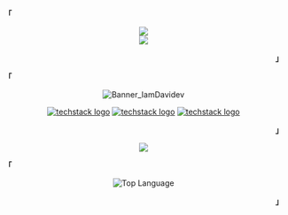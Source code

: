 
 <p align="left"><strong><samp>「</samp></strong></p>
    <div align="center">
      <image src="https://readme-typing-svg.herokuapp.com?font=Iosevka&size=18&color=21FFB5&center=true&width=410&height=90&lines=Web+Developer">  
       </div>
<div align="center"> 
      <image src="https://readme-typing-svg.herokuapp.com?font=Iosevka&size=18&color=45A1ED&center=true&width=410&height=90&lines=NextJs+~+NestJs+~+Deno+with+TS">  
   </p>
<p align="right"><strong><samp>」</samp></strong></p>


<div align="center" background="#fff">
   <p align="left"><strong><samp>「</samp></strong></p>

![Banner_IamDavidev](https://res.cloudinary.com/itsdavidev/image/upload/v1669126594/Banner_3-1_glhdpu.png)
   
[![techstack logo](https://readme-components.vercel.app/api?component=logo&logo=twitter&text=Twitter&animation=spin&fill=1DA1F2)](https://twitter.com/iamDavidev_)
[![techstack logo](https://readme-components.vercel.app/api?component=logo&logo=linkedin&text=LinkIn&animation=spin&fill=162636)](https://www.linkedin.com/in/iamdavidev/)
[![techstack logo](https://readme-components.vercel.app/api?component=logo&logo=instagram&text=Intagram&animation=spin&fill=c13584)](https://www.instagram.com/david.lezam.io/)
   
  <p align="right"><strong><samp>」</samp></strong></p>
</div>
       
![](https://activity-graph.herokuapp.com/graph?username=iamdavidev&theme=one-dark)

<div align="center">
<p align="left"><strong><samp>「</samp></strong></p>
            <img alt="Top Language" src="https://github-readme-stats.vercel.app/api/top-langs/?username=iamDavidev&layout=compact&hide_border=true&theme=nord"/>
            <p align="right"><strong><samp>」</samp></strong></p>
</div>
       
